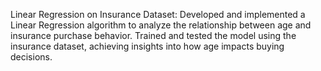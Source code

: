 Linear Regression on Insurance Dataset:
Developed and implemented a Linear Regression algorithm to analyze the relationship between age and insurance purchase behavior. Trained and tested the model using the insurance dataset, achieving insights into how age impacts buying decisions.
